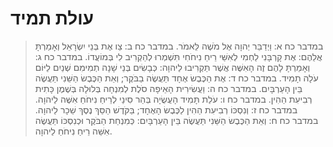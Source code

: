 # עולת תמיד

> במדבר כח א: וַיְדַבֵּר יְהוָה אֶל מֹשֶׁה לֵּאמֹר.
> במדבר כח ב: צַו אֶת בְּנֵי יִשְׂרָאֵל וְאָמַרְתָּ אֲלֵהֶם:  אֶת קָרְבָּנִי לַחְמִי לְאִשַּׁי רֵיחַ נִיחֹחִי תִּשְׁמְרוּ לְהַקְרִיב לִי בְּמוֹעֲדוֹ.
> במדבר כח ג: וְאָמַרְתָּ לָהֶם זֶה הָאִשֶּׁה אֲשֶׁר תַּקְרִיבוּ לַיהוָה:  כְּבָשִׂים בְּנֵי שָׁנָה תְמִימִם שְׁנַיִם לַיּוֹם עֹלָה תָמִיד.
> במדבר כח ד: אֶת הַכֶּבֶשׂ אֶחָד תַּעֲשֶׂה בַבֹּקֶר; וְאֵת הַכֶּבֶשׂ הַשֵּׁנִי תַּעֲשֶׂה בֵּין הָעַרְבָּיִם.
> במדבר כח ה: וַעֲשִׂירִית הָאֵיפָה סֹלֶת לְמִנְחָה בְּלוּלָה בְּשֶׁמֶן כָּתִית רְבִיעִת הַהִין.
> במדבר כח ו: עֹלַת תָּמִיד הָעֲשֻׂיָה בְּהַר סִינַי לְרֵיחַ נִיחֹחַ אִשֶּׁה לַיהוָה.
> במדבר כח ז: וְנִסְכּוֹ רְבִיעִת הַהִין לַכֶּבֶשׂ הָאֶחָד; בַּקֹּדֶשׁ הַסֵּךְ נֶסֶךְ שֵׁכָר לַיהוָה.
> במדבר כח ח: וְאֵת הַכֶּבֶשׂ הַשֵּׁנִי תַּעֲשֶׂה בֵּין הָעַרְבָּיִם:  כְּמִנְחַת הַבֹּקֶר וּכְנִסְכּוֹ תַּעֲשֶׂה אִשֵּׁה רֵיחַ נִיחֹחַ לַיהוָה. 
 

